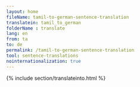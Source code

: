 ```yaml
---
layout: home
fileName: tamil-to-german-sentence-translation
translatein: tamil_to_german
folderName : translate
lang: en
from: ta
to: de
permalink: /tamil-to-german-sentence-translation
tool: sentence-translations
nointernationalization: true
---
```

{% include section/translateinto.html %}
